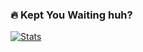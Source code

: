 ### 🔥 Kept You Waiting huh?

[![Stats](https://github-readme-stats.vercel.app/api?username=venomsnake&show_icons=true&theme=radical)](https://github.com/V-has-come-to)
